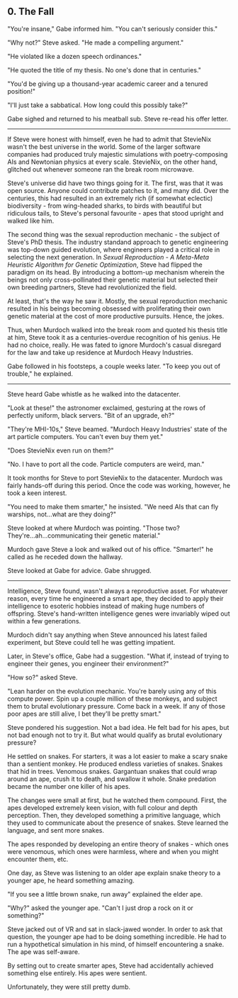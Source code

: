 ## 0. The Fall

"You're insane," Gabe informed him. "You can't seriously consider this."

"Why not?" Steve asked. "He made a compelling argument."

"He violated like a dozen speech ordinances."

"He quoted the title of my thesis. No one's done that in centuries."

"You'd be giving up a thousand-year academic career and a tenured position!"

"I'll just take a sabbatical. How long could this possibly take?"

Gabe sighed and returned to his meatball sub. Steve re-read his offer letter.

---

If Steve were honest with himself, even he had to admit that StevieNix wasn't the best universe in the world. Some of the larger software companies had produced truly majestic simulations with poetry-composing AIs and Newtonian physics at every scale. StevieNix, on the other hand, glitched out whenever someone ran the break room microwave.

Steve's universe did have two things going for it. The first, was that it was open source. Anyone could contribute patches to it, and many did. Over the centuries, this had resulted in an extremely rich (if somewhat eclectic) biodiversity - from wing-headed sharks, to birds with beautiful but ridiculous tails, to Steve's personal favourite - apes that stood upright and walked like him.

The second thing was the sexual reproduction mechanic - the subject of Steve's PhD thesis. The industry standand approach to genetic engineering was top-down guided evolution, where engineers played a critical role in selecting the next generation. In _Sexual Reproduction - A Meta-Meta Heuristic Algorithm for Genetic Optimization_, Steve had flipped the paradigm on its head. By introducing a bottom-up mechanism wherein the beings not only cross-pollinated their genetic material but selected their own breeding partners, Steve had revolutionized the field.

At least, that's the way he saw it. Mostly, the sexual reproduction mechanic resulted in his beings becoming obsessed with proliferating their own genetic material at the cost of more productive pursuits. Hence, the jokes.

Thus, when Murdoch walked into the break room and quoted his thesis title at him, Steve took it as a centuries-overdue recognition of his genius. He had no choice, really. He was fated to ignore Murdoch's casual disregard for the law and take up residence at Murdoch Heavy Industries.

Gabe followed in his footsteps, a couple weeks later. "To keep you out of trouble," he explained.

---

Steve heard Gabe whistle as he walked into the datacenter.

"Look at these!" the astronomer exclaimed, gesturing at the rows of perfectly uniform, black servers. "Bit of an upgrade, eh?"

"They're MHI-10s," Steve beamed. "Murdoch Heavy Industries' state of the art particle computers. You can't even buy them yet."

"Does StevieNix even run on them?"

"No. I have to port all the code. Particle computers are weird, man."

It took months for Steve to port StevieNix to the datacenter. Murdoch was fairly hands-off during this period. Once the code was working, however, he took a keen interest.

"You need to make them smarter," he insisted. "We need AIs that can fly warships, not...what are they doing?"

Steve looked at where Murdoch was pointing. "Those two? They're...ah...communicating their genetic material."

Murdoch gave Steve a look and walked out of his office. "Smarter!" he called as he receded down the hallway.

Steve looked at Gabe for advice. Gabe shrugged.

---

Intelligence, Steve found, wasn't always a reproductive asset. For whatever reason, every time he engineered a smart ape, they decided to apply their intelligence to esoteric hobbies instead of making huge numbers of offspring. Steve's hand-written intelligence genes were invariably wiped out within a few generations.

Murdoch didn't say anything when Steve announced his latest failed experiment, but Steve could tell he was getting impatient.

Later, in Steve's office, Gabe had a suggestion. "What if, instead of trying to engineer their genes, you engineer their environment?"

"How so?" asked Steve.

"Lean harder on the evolution mechanic. You're barely using any of this compute power. Spin up a couple million of these monkeys, and subject them to brutal evolutionary pressure. Come back in a week. If any of those poor apes are still alive, I bet they'll be pretty smart."

Steve pondered his suggestion. Not a bad idea. He felt bad for his apes, but not bad enough not to try it. But what would qualify as brutal evolutionary pressure?

He settled on snakes. For starters, it was a lot easier to make a scary snake than a sentient monkey. He produced endless varieties of snakes. Snakes that hid in trees. Venomous snakes. Gargantuan snakes that could wrap around an ape, crush it to death, and swallow it whole. Snake predation became the number one killer of his apes.

The changes were small at first, but he watched them compound. First, the apes developed extremely keen vision, with full colour and depth perception. Then, they developed something a primitive language, which they used to communicate about the presence of snakes. Steve learned the language, and sent more snakes.

The apes responded by developing an entire theory of snakes - which ones were venomous, which ones were harmless, where and when you might encounter them, etc.

One day, as Steve was listening to an older ape explain snake theory to a younger ape, he heard something amazing.

"If you see a little brown snake, run away" explained the elder ape.

"Why?" asked the younger ape. "Can't I just drop a rock on it or something?"

Steve jacked out of VR and sat in slack-jawed wonder. In order to ask that question, the younger ape had to be doing something incredible. He had to run a hypothetical simulation in his mind, of himself encountering a snake. The ape was self-aware.

By setting out to create smarter apes, Steve had accidentally achieved something else entirely. His apes were sentient.

Unfortunately, they were still pretty dumb.
